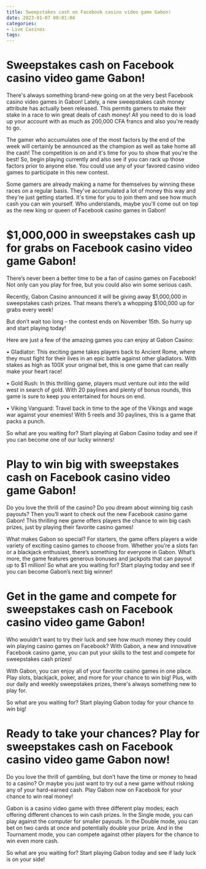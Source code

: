 ```yaml
---
title: Sweepstakes cash on Facebook casino video game Gabon!
date: 2023-01-07 00:01:04
categories:
- Live Casinos
tags:
---
```



#  Sweepstakes cash on Facebook casino video game Gabon!

There's always something brand-new going on at the very best Facebook casino video games in Gabon! Lately, a new sweepstakes cash money attribute has actually been released. This permits gamers to make their stake in a race to win great deals of cash money! All you need to do is load up your account with as much as 200,000 CFA francs and also you're ready to go.

The gamer who accumulates one of the most factors by the end of the week will certainly be announced as the champion as well as take home all the cash! The competition is on and it's time for you to show that you're the best! So, begin playing currently and also see if you can rack up those factors prior to anyone else. You could use any of your favored casino video games to participate in this new contest.

Some gamers are already making a name for themselves by winning these races on a regular basis. They've accumulated a lot of money this way and they're just getting started. It's time for you to join them and see how much cash you can win yourself. Who understands, maybe you'll come out on top as the new king or queen of Facebook casino games in Gabon!

#  $1,000,000 in sweepstakes cash up for grabs on Facebook casino video game Gabon!

There’s never been a better time to be a fan of casino games on Facebook! Not only can you play for free, but you could also win some serious cash.

Recently, Gabon Casino announced it will be giving away $1,000,000 in sweepstakes cash prizes. That means there’s a whopping $100,000 up for grabs every week!

But don’t wait too long – the contest ends on November 15th. So hurry up and start playing today!

Here are just a few of the amazing games you can enjoy at Gabon Casino:

• Gladiator: This exciting game takes players back to Ancient Rome, where they must fight for their lives in an epic battle against other gladiators. With stakes as high as 100X your original bet, this is one game that can really make your heart race!

• Gold Rush: In this thrilling game, players must venture out into the wild west in search of gold. With 20 paylines and plenty of bonus rounds, this game is sure to keep you entertained for hours on end.

• Viking Vanguard: Travel back in time to the age of the Vikings and wage war against your enemies! With 5 reels and 30 paylines, this is a game that packs a punch.

So what are you waiting for? Start playing at Gabon Casino today and see if you can become one of our lucky winners!

#  Play to win big with sweepstakes cash on Facebook casino video game Gabon!

Do you love the thrill of the casino? Do you dream about winning big cash payouts? Then you’ll want to check out the new Facebook casino game Gabon! This thrilling new game offers players the chance to win big cash prizes, just by playing their favorite casino games!

What makes Gabon so special? For starters, the game offers players a wide variety of exciting casino games to choose from. Whether you’re a slots fan or a blackjack enthusiast, there’s something for everyone in Gabon. What’s more, the game features generous bonuses and jackpots that can payout up to $1 million! So what are you waiting for? Start playing today and see if you can become Gabon’s next big winner!

#  Get in the game and compete for sweepstakes cash on Facebook casino video game Gabon!

Who wouldn't want to try their luck and see how much money they could win playing casino games on Facebook? With Gabon, a new and innovative Facebook casino game, you can put your skills to the test and compete for sweepstakes cash prizes!

With Gabon, you can enjoy all of your favorite casino games in one place. Play slots, blackjack, poker, and more for your chance to win big! Plus, with our daily and weekly sweepstakes prizes, there's always something new to play for.

So what are you waiting for? Start playing Gabon today for your chance to win big!

#  Ready to take your chances? Play for sweepstakes cash on Facebook casino video game Gabon now!

Do you love the thrill of gambling, but don’t have the time or money to head to a casino? Or maybe you just want to try out a new game without risking any of your hard-earned cash. Play Gabon now on Facebook for your chance to win real money!

Gabon is a casino video game with three different play modes; each offering different chances to win cash prizes. In the Single mode, you can play against the computer for smaller payouts. In the Double mode, you can bet on two cards at once and potentially double your prize. And in the Tournament mode, you can compete against other players for the chance to win even more cash.

So what are you waiting for? Start playing Gabon today and see if lady luck is on your side!